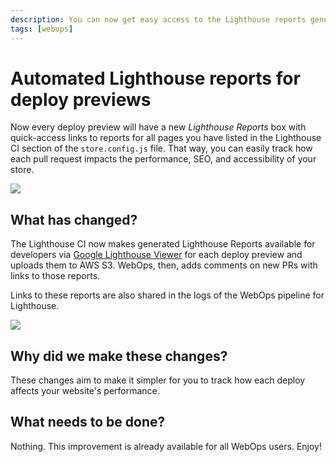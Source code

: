 ```yaml
---
description: You can now get easy access to the Lighthouse reports generated by WebOps, for all pages you have listed in the Lighthouse CI section of the `store.config.js` file.
tags: [webops]
---
```


# Automated Lighthouse reports for deploy previews

Now every deploy preview will have a new *Lighthouse Reports* box with quick-access links to reports for all pages you have listed in the Lighthouse CI section of the `store.config.js` file. That way, you can easily track how each pull request impacts the performance, SEO, and accessibility of your store.

![](/img/releases/lighthouse-reports.png)

## What has changed?

The Lighthouse CI now makes generated Lighthouse Reports available for developers via [Google Lighthouse Viewer](https://googlechrome.github.io/lighthouse/viewer/) for each deploy preview and uploads them to AWS S3. WebOps, then, adds comments on new PRs with links to those reports. 

Links to these reports are also shared in the logs of the WebOps pipeline for Lighthouse.

![](/img/releases/lighthouse-reports-pipeline.png)

## Why did we make these changes?

These changes aim to make it simpler for you to track how each deploy affects your website's performance.

## What needs to be done?

Nothing. This improvement is already available for all WebOps users. Enjoy!